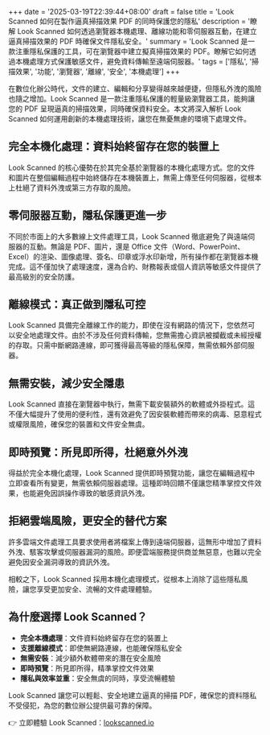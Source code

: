 +++
date = '2025-03-19T22:39:44+08:00'
draft = false
title = 'Look Scanned 如何在製作逼真掃描效果 PDF 的同時保護您的隱私'
description = '瞭解 Look Scanned 如何透過瀏覽器本機處理、離線功能和零伺服器互動，在建立逼真掃描效果的 PDF 時確保文件隱私安全。'
summary = 'Look Scanned 是一款注重隱私保護的工具，可在瀏覽器中建立擬真掃描效果的 PDF。瞭解它如何透過本機處理方式保護敏感文件，避免資料傳輸至遠端伺服器。'
tags = ['隱私', '掃描效果', '功能', '瀏覽器', '離線', '安全', '本機處理']
+++

在數位化辦公時代，文件的建立、編輯和分享變得越來越便捷，但隱私外洩的風險也隨之增加。Look Scanned 是一款注重隱私保護的輕量級瀏覽器工具，能夠讓您的 PDF 呈現逼真的掃描效果，同時確保資料安全。本文將深入解析 Look Scanned 如何運用創新的本機處理技術，讓您在無憂無慮的環境下處理文件。

## 完全本機化處理：資料始終留存在您的裝置上

Look Scanned 的核心優勢在於其完全基於瀏覽器的本機化處理方式。您的文件和圖片在整個編輯過程中始終儲存在本機裝置上，無需上傳至任何伺服器，從根本上杜絕了資料外洩或第三方存取的風險。

## 零伺服器互動，隱私保護更進一步

不同於市面上的大多數線上文件處理工具，Look Scanned 徹底避免了與遠端伺服器的互動。無論是 PDF、圖片，還是 Office 文件（Word、PowerPoint、Excel）的渲染、圖像處理、簽名、印章或浮水印新增，所有操作都在瀏覽器本機完成。這不僅加快了處理速度，還為合約、財務報表或個人資訊等敏感文件提供了最高級別的安全防護。

## 離線模式：真正做到隱私可控

Look Scanned 具備完全離線工作的能力，即使在沒有網路的情況下，您依然可以安全地處理文件。由於不涉及任何資料傳輸，您無需擔心資訊被攔截或未經授權的存取。只需中斷網路連線，即可獲得最高等級的隱私保障，無需依賴外部伺服器。

## 無需安裝，減少安全隱患

Look Scanned 直接在瀏覽器中執行，無需下載安裝額外的軟體或外掛程式。這不僅大幅提升了使用的便利性，還有效避免了因安裝軟體而帶來的病毒、惡意程式或權限風險，確保您的裝置和文件安全無虞。

## 即時預覽：所見即所得，杜絕意外外洩

得益於完全本機化處理，Look Scanned 提供即時預覽功能，讓您在編輯過程中立即查看所有變更，無需依賴伺服器處理。這種即時回饋不僅讓您精準掌控文件效果，也能避免因誤操作導致的敏感資訊外洩。

## 拒絕雲端風險，更安全的替代方案

許多雲端文件處理工具要求使用者將檔案上傳到遠端伺服器，這無形中增加了資料外洩、駭客攻擊或伺服器漏洞的風險。即便雲端服務提供商並無惡意，也難以完全避免因安全漏洞導致的資訊外洩。

相較之下，Look Scanned 採用本機化處理模式，從根本上消除了這些隱私風險，讓您享受更加安全、流暢的文件處理體驗。

## 為什麼選擇 Look Scanned？

- **完全本機處理**：文件資料始終留存在您的裝置上
- **支援離線模式**：即使無網路連線，也能確保隱私安全
- **無需安裝**：減少額外軟體帶來的潛在安全風險
- **即時預覽**：所見即所得，精準掌控文件效果
- **隱私與效率並重**：安全無虞的同時，享受流暢體驗

Look Scanned 讓您可以輕鬆、安全地建立逼真的掃描 PDF，確保您的資料隱私不受侵犯，為您的數位辦公提供最可靠的保障。

👉 立即體驗 Look Scanned：[lookscanned.io](https://lookscanned.io)
